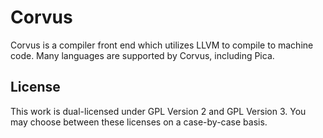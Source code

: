 # Corvus
Corvus is a compiler front end which utilizes LLVM to compile to machine code.
Many languages are supported by Corvus, including Pica.

## License
This work is dual-licensed under GPL Version 2 and GPL Version 3. You may choose between these licenses on a case-by-case basis.

